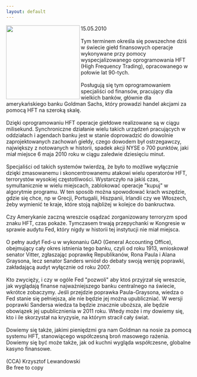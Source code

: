 ```yaml
---
layout: default
---
```

<img src="{{site.baseurl}}\articles\pictures\465.High_frequency_trading.jpg"  align="left" width="200"><!--33--><p>
15.05.2010<br><br>Tym terminem określa się powszechne dziś w świecie giełd finansowych operacje wykonywane przy pomocy wyspecjalizowanego oprogramowania HFT (High Frequency Trading), opracowanego w połowie lat 90-tych.<br><br>Posługują się tym oprogramowaniem specjaliści od finansów, pracujący dla wielkich banków, głównie dla amerykańskiego banku Goldman Sachs, który prowadzi handel akcjami za pomocą HFT na szeroką skalę.<br><br>Dzięki oprogramowaniu HFT operacje giełdowe realizowane są w ciągu milisekund. Synchroniczne działanie wielu takich urządzeń pracujących w oddziałach i agendach banku jest w stanie doprowadzić do dowolnie zaprojektowanych zachowań giełdy, czego dowodem był ostrzegawczy, największy z notowanych w historii, spadek akcji NYSE o 700 punktów, jaki miał miejsce 6 maja 2010 roku w ciągu zaledwie dziesięciu minut.<br><br>Specjaliści od takich systemów twierdzą, że było to możliwe wyłącznie dzięki zmasowanemu i skoncentrowanemu atakowi wielu operatorów HFT, terrorystów wysokiej częstotliwości. Wystarczyło na jakiś czas, symultanicznie w wielu miejscach, zablokować operacje "kupuj" w algorytmie programu. W ten sposób można spowodować krach wszędzie, gdzie się chce, np w Grecji, Portugalii, Hiszpanii, Irlandii czy we Włoszech, żeby wymienić te kraje, które stoją najbliżej w kolejce do bankructwa.<br><br>Czy Amerykanie zaczną wreszcie osądzać zorganizowany terroryzm spod znaku HFT, czas pokaże. Tymczasem trwają przepychanki w Kongresie w sprawie audytu Fed, który nigdy w historii tej instytucji nie miał miejsca. <br><br>O pełny audyt Fed-u w wykonaniu GAO (General Accounting Office), obejmujący cały okres istnienia tego banku, czyli od roku 1913, wnioskował senator Vitter, zgłaszając poprawkę Republikanów, Rona Paula i Alana Graysona, lecz senator Sanders wniósł do debaty swoją wersję poprawki, zakładającą audyt wyłącznie od roku 2007.<br><br>Kto zwycięży, i czy w ogóle Fed "pozwoli" aby ktoś przyjrzał się wreszcie, jak wyglądają finanse najważniejszego banku centralnego na świecie, wkrótce zobaczymy. Jeśli przejdzie poprawka Paula-Graysona, wiedza o Fed stanie się pełniejsza, ale nie będzie jej można upubliczniać. W wersji poprawki Sandersa wiedza ta będzie znacznie uboższa, ale będzie obowiązek jej upublicznienia w 2011 roku. Wtedy może i my dowiemy się, kto i ile skorzystał na kryzysie, na którym stracił cały świat. <br><br>Dowiemy się także, jakimi pieniędzmi gra nam Goldman na nosie za pomocą systemu HFT, stanowiącego współczesną broń masowego rażenia. Dowiemy się być może także, jak od kuchni wygląda współczesne, globalne kasyno finansowe.<br><br>(CCA) Krzysztof Lewandowski<br>Be free to copy<br></p>